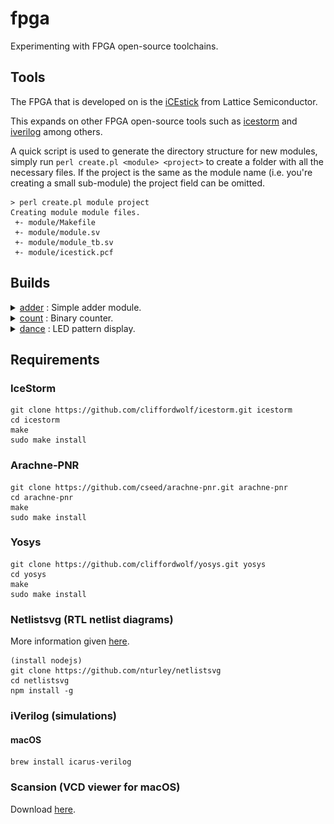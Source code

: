 # fpga

Experimenting with FPGA open-source toolchains.

## Tools
The FPGA that is developed on is the [iCEstick](https://www.latticesemi.com/icestick) from Lattice Semiconductor.

This expands on other FPGA open-source tools such as [icestorm](http://www.clifford.at/icestorm/) and [iverilog](http://iverilog.icarus.com/) among others.

A quick script is used to generate the directory structure for new modules, simply run `perl create.pl <module> <project>` to create a folder with all the necessary files.
If the project is the same as the module name (i.e. you're creating a small sub-module) the project field can be omitted.

```
> perl create.pl module project
Creating module module files.
 +- module/Makefile
 +- module/module.sv
 +- module/module_tb.sv
 +- module/icestick.pcf
```

## Builds
<details>
	<summary><a href="./adder">adder</a> : Simple adder module.</summary>
	<img src="./adder/adder.svg">
</details>
<details>
	<summary><a href="./count">count</a> : Binary counter.</summary>
	<img src="./count/count.svg">
</details>
<details>
	<summary><a href="./dance">dance</a> : LED pattern display.</summary>
	<img src="./dance/dance.svg">
</details>

## Requirements
### IceStorm
```
git clone https://github.com/cliffordwolf/icestorm.git icestorm
cd icestorm
make
sudo make install
```

### Arachne-PNR
```
git clone https://github.com/cseed/arachne-pnr.git arachne-pnr
cd arachne-pnr
make
sudo make install
```

### Yosys
```
git clone https://github.com/cliffordwolf/yosys.git yosys
cd yosys
make
sudo make install
```

### Netlistsvg (RTL netlist diagrams)
More information given [here](https://github.com/nturley/netlistsvg).
```
(install nodejs)
git clone https://github.com/nturley/netlistsvg
cd netlistsvg
npm install -g
```

### iVerilog (simulations)
#### macOS
```
brew install icarus-verilog
```

### Scansion (VCD viewer for macOS)
Download [here](http://www.logicpoet.com/scansion/).
